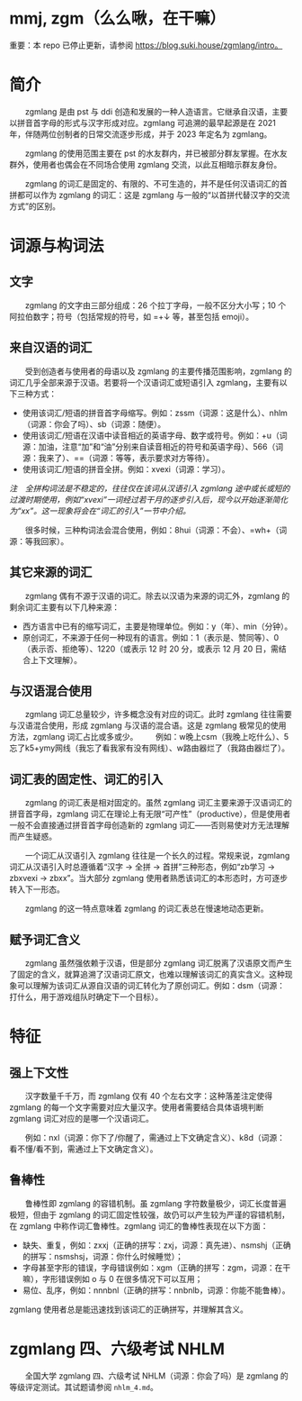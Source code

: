 # mmj, zgm（么么啾，在干嘛）
重要：本 repo 已停止更新，请参阅 https://blog.suki.house/zgmlang/intro。

# 简介
&emsp;&emsp;zgmlang 是由 pst 与 ddi 创造和发展的一种人造语言。它继承自汉语，主要以拼音首字母的形式与汉字形成对应。zgmlang 可追溯的最早起源是在 2021 年，伴随两位创制者的日常交流逐步形成，并于 2023 年定名为 zgmlang。

&emsp;&emsp;zgmlang 的使用范围主要在 pst 的水友群内，并已被部分群友掌握。在水友群外，使用者也偶会在不同场合使用 zgmlang 交流，以此互相暗示群友身份。

&emsp;&emsp;zgmlang 的词汇是固定的、有限的、不可生造的，并不是任何汉语词汇的首拼都可以作为 zgmlang 的词汇：这是 zgmlang 与一般的“以首拼代替汉字的交流方式”的区别。


# 词源与构词法
## 文字
&emsp;&emsp;zgmlang 的文字由三部分组成：26 个拉丁字母，一般不区分大小写；10 个阿拉伯数字；符号（包括常规的符号，如 =+↓ 等，甚至包括 emoji）。


## 来自汉语的词汇
&emsp;&emsp;受到创造者与使用者的母语以及 zgmlang 的主要传播范围影响，zgmlang 的词汇几乎全部来源于汉语。若要将一个汉语词汇或短语引入 zgmlang，主要有以下三种方式：
- 使用该词汇/短语的拼音首字母缩写。例如：zssm（词源：这是什么）、nhlm（词源：你会了吗）、sb（词源：随便）。
- 使用该词汇/短语在汉语中读音相近的英语字母、数字或符号。例如：+u（词源：加油，注意“加”和“油”分别来自读音相近的符号和英语字母）、566（词源：我来了）、==（词源：等等，表示要求对方等待）。
- 使用该词汇/短语的拼音全拼。例如：xvexi（词源：学习）。

*注&emsp;全拼构词法是不稳定的，往往仅在该词从汉语引入 zgmlang 途中或长或短的过渡时期使用，例如“xvexi”一词经过若干月的逐步引入后，现今以开始逐渐简化为“xx”。这一现象将会在“词汇的引入”一节中介绍。*

&emsp;&emsp;很多时候，三种构词法会混合使用，例如：8hui（词源：不会）、=wh+（词源：等我回家）。


## 其它来源的词汇
&emsp;&emsp;zgmlang 偶有不源于汉语的词汇。除去以汉语为来源的词汇外，zgmlang 的剩余词汇主要有以下几种来源：
- 西方语言中已有的缩写词汇，主要是物理单位。例如：y（年）、min（分钟）。
- 原创词汇，不来源于任何一种现有的语言。例如：1（表示是、赞同等）、0（表示否、拒绝等）、1220（或表示 12 时 20 分，或表示 12 月 20 日，需结合上下文理解）。


## 与汉语混合使用
&emsp;&emsp;zgmlang 词汇总量较少，许多概念没有对应的词汇。此时 zgmlang 往往需要与汉语混合使用，形成 zgmlang 与汉语的混合语。这是 zgmlang 极常见的使用方法，zgmlang 词汇占比或多或少。
&emsp;&emsp;例如：w晚上csm（我晚上吃什么）、5忘了k5+ymy网线（我忘了看我家有没有网线）、w路由器烂了（我路由器烂了）。


## 词汇表的固定性、词汇的引入
&emsp;&emsp;zgmlang 的词汇表是相对固定的。虽然 zgmlang 词汇主要来源于汉语词汇的拼音首字母，zgmlang 词汇在理论上有无限“可产性”（productive），但是使用者一般不会直接通过拼音首字母创造新的 zgmlang 词汇——否则易使对方无法理解而产生疑惑。

&emsp;&emsp;一个词汇从汉语引入 zgmlang 往往是一个长久的过程。常规来说，zgmlang 词汇从汉语引入时总遵循着“汉字 → 全拼 → 首拼”三种形态，例如“zb学习 → zbxvexi → zbxx”。当大部分 zgmlang 使用者熟悉该词汇的本形态时，方可逐步转入下一形态。

&emsp;&emsp;zgmlang 的这一特点意味着 zgmlang 的词汇表总在慢速地动态更新。


## 赋予词汇含义
&emsp;&emsp;zgmlang 虽然强依赖于汉语，但是部分 zgmlang 词汇脱离了汉语原文而产生了固定的含义，就算追溯了汉语词汇原文，也难以理解该词汇的真实含义。这种现象可以理解为该词汇从源自汉语的词汇转化为了原创词汇。例如：dsm（词源：打什么，用于游戏组队时确定下一个目标）。


# 特征
## 强上下文性
&emsp;&emsp;汉字数量千千万，而 zgmlang 仅有 40 个左右文字：这种落差注定使得 zgmlang 的每一个文字需要对应大量汉字。使用者需要结合具体语境判断 zgmlang 词汇对应的是哪一个汉语词汇。

&emsp;&emsp;例如：nxl（词源：你下了/你醒了，需通过上下文确定含义）、k8d（词源：看不懂/看不到，需通过上下文确定含义）。


## 鲁棒性
&emsp;&emsp;鲁棒性即 zgmlang 的容错机制。虽 zgmlang 字符数量极少，词汇长度普遍极短，但由于 zgmlang 的词汇固定性较强，故仍可以产生较为严谨的容错机制，在 zgmlang 中称作词汇鲁棒性。zgmlang 词汇的鲁棒性表现在以下方面：

- 缺失、重复，例如：zxxj（正确的拼写：zxj，词源：真先进）、nsmshj（正确的拼写：nsmshsj，词源：你什么时候睡觉）；
- 字母甚至字形的错误，字母错误例如：xgm（正确的拼写：zgm，词源：在干嘛），字形错误例如 o 与 0 在很多情况下可以互用；
- 易位、乱序，例如：nnnbnl（正确的拼写：nnbnlb，词源：你能不能鲁棒）。

zgmlang 使用者总是能迅速找到该词汇的正确拼写，并理解其含义。


# zgmlang 四、六级考试 NHLM
&emsp;&emsp;全国大学 zgmlang 四、六级考试 NHLM（词源：你会了吗）是 zgmlang 的等级评定测试。其试题请参阅 `nhlm_4.md`。
